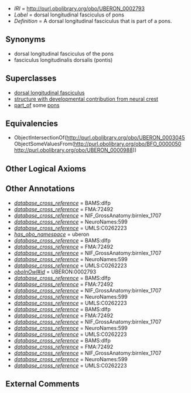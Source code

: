  * *IRI* = http://purl.obolibrary.org/obo/UBERON_0002793
 * *Label* = dorsal longitudinal fasciculus of pons
 * *Definition* = A dorsal longitudinal fasciculus that is part of a pons.

## Synonyms

 * dorsal longitudinal fasciculus of the pons
 * fasciculus longitudinalis dorsalis (pontis)

## Superclasses

 * [dorsal longitudinal fasciculus](../../UBERON/45/UBERON_0003045.md)
 * [structure with developmental contribution from neural crest](../../UBERON/14/UBERON_0010314.md)
 * [part_of](../../BFO/50/BFO_0000050.md) some [pons](../../UBERON/88/UBERON_0000988.md)

## Equivalencies

 * ObjectIntersectionOf(<http://purl.obolibrary.org/obo/UBERON_0003045> ObjectSomeValuesFrom(<http://purl.obolibrary.org/obo/BFO_0000050> <http://purl.obolibrary.org/obo/UBERON_0000988>))

## Other Logical Axioms


## Other Annotations

 * *[database_cross_reference](../../ef/oboInOwl#hasDbXref.md)* = BAMS:dlfp
 * *[database_cross_reference](../../ef/oboInOwl#hasDbXref.md)* = FMA:72492
 * *[database_cross_reference](../../ef/oboInOwl#hasDbXref.md)* = NIF_GrossAnatomy:birnlex_1707
 * *[database_cross_reference](../../ef/oboInOwl#hasDbXref.md)* = NeuroNames:599
 * *[database_cross_reference](../../ef/oboInOwl#hasDbXref.md)* = UMLS:C0262223
 * *[has_obo_namespace](../../ce/oboInOwl#hasOBONamespace.md)* = uberon
 * *[database_cross_reference](../../ef/oboInOwl#hasDbXref.md)* = BAMS:dlfp
 * *[database_cross_reference](../../ef/oboInOwl#hasDbXref.md)* = FMA:72492
 * *[database_cross_reference](../../ef/oboInOwl#hasDbXref.md)* = NIF_GrossAnatomy:birnlex_1707
 * *[database_cross_reference](../../ef/oboInOwl#hasDbXref.md)* = NeuroNames:599
 * *[database_cross_reference](../../ef/oboInOwl#hasDbXref.md)* = UMLS:C0262223
 * *[oboInOwl#id](../../id/oboInOwl#id.md)* = UBERON:0002793
 * *[database_cross_reference](../../ef/oboInOwl#hasDbXref.md)* = BAMS:dlfp
 * *[database_cross_reference](../../ef/oboInOwl#hasDbXref.md)* = FMA:72492
 * *[database_cross_reference](../../ef/oboInOwl#hasDbXref.md)* = NIF_GrossAnatomy:birnlex_1707
 * *[database_cross_reference](../../ef/oboInOwl#hasDbXref.md)* = NeuroNames:599
 * *[database_cross_reference](../../ef/oboInOwl#hasDbXref.md)* = UMLS:C0262223
 * *[database_cross_reference](../../ef/oboInOwl#hasDbXref.md)* = BAMS:dlfp
 * *[database_cross_reference](../../ef/oboInOwl#hasDbXref.md)* = FMA:72492
 * *[database_cross_reference](../../ef/oboInOwl#hasDbXref.md)* = NIF_GrossAnatomy:birnlex_1707
 * *[database_cross_reference](../../ef/oboInOwl#hasDbXref.md)* = NeuroNames:599
 * *[database_cross_reference](../../ef/oboInOwl#hasDbXref.md)* = UMLS:C0262223
 * *[database_cross_reference](../../ef/oboInOwl#hasDbXref.md)* = BAMS:dlfp
 * *[database_cross_reference](../../ef/oboInOwl#hasDbXref.md)* = FMA:72492
 * *[database_cross_reference](../../ef/oboInOwl#hasDbXref.md)* = NIF_GrossAnatomy:birnlex_1707
 * *[database_cross_reference](../../ef/oboInOwl#hasDbXref.md)* = NeuroNames:599
 * *[database_cross_reference](../../ef/oboInOwl#hasDbXref.md)* = UMLS:C0262223

## External Comments

